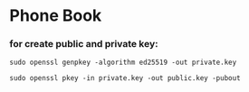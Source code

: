 # Phone Book

### for create public and private key:

````
sudo openssl genpkey -algorithm ed25519 -out private.key

sudo openssl pkey -in private.key -out public.key -pubout
